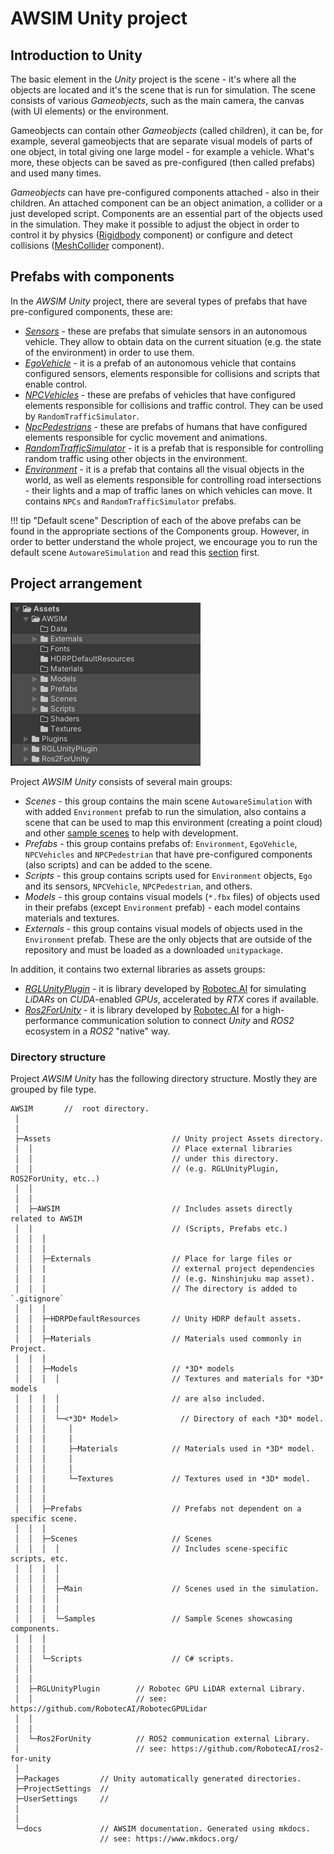 
# AWSIM Unity project
## Introduction to Unity
The basic element in the *Unity* project is the scene - it's where all the objects are located and it's the scene that is run for simulation. The scene consists of various *Gameobjects*, such as the main camera, the canvas (with UI elements) or the environment.

Gameobjects can contain other *Gameobjects* (called children), it can be, for example, several gameobjects  that are separate visual models of parts of one object, in total giving one large model - for example a vehicle. What's more, these objects can be saved as pre-configured (then called prefabs) and used many times.

*Gameobjects* can have pre-configured components attached - also in their children. An attached component can be an object animation, a collider or a just developed script.
Components are an essential part of the objects used in the simulation. They make it possible to adjust the object in order to control it by physics ([Rigidbody](https://docs.unity3d.com/ScriptReference/Rigidbody.html) component) or configure and detect collisions ([MeshCollider](https://docs.unity3d.com/Manual/class-MeshCollider.html) component).


## Prefabs with components
In the *AWSIM Unity* project, there are several types of prefabs that have pre-configured components, these are:

- [*Sensors*](../Components/Sensors/VehicleStatus/) - these are prefabs that simulate sensors in an autonomous vehicle. They allow to obtain data on the current situation (e.g. the state of the environment) in order to use them.
- [*EgoVehicle*](../Components/EgoVehicle/) - it is a prefab of an autonomous vehicle that contains configured sensors, elements responsible for collisions and scripts that enable control.
- [*NPCVehicles*](../Components/NPCs/Vehicle/) - these are prefabs of vehicles that have configured elements responsible for collisions and traffic control. They can be used by `RandomTrafficSimulator`.
- [*NpcPedestrians*](../Components/NPCs/Pedestrian/) - these are prefabs of humans that have configured elements responsible for cyclic movement and animations.
- [*RandomTrafficSimulator*](../Components/Environment/TrafficSimulation/) - it is a prefab that is responsible for controlling random traffic using other objects in the environment.
- [*Environment*](../Components/Environment/Environment/) - it is a prefab that contains all the visual objects in the world, as well as elements responsible for controlling road intersections - their lights and a map of traffic lanes on which vehicles can move. It contains `NPCs` and `RandomTrafficSimulator` prefabs.

!!! tip "Default scene"
    Description of each of the above prefabs can be found in the appropriate sections of the Components group. However, in order to better understand the whole project, we encourage you to run the default scene `AutowareSimulation` and read this [section](../Components/Scene/) first.

## Project arrangement
![awsim_project](awsim_project.png)

Project *AWSIM Unity* consists of several main groups:

- *Scenes* - this group contains the main scene `AutowareSimulation` with with added `Environment` prefab to run the simulation, also contains a scene that can be used to map this environment (creating a point cloud) and other [sample scenes](../DefaultExistingScenes/) to help with development.
- *Prefabs* - this group contains prefabs of: `Environment`, `EgoVehicle`, `NPCVehicles` and `NPCPedestrian` that have pre-configured components (also scripts) and can be added to the scene.
- *Scripts* - this group contains scripts used for `Environment` objects, `Ego` and its sensors, `NPCVehicle`, `NPCPedestrian`, and others.
- *Models* - this group contains visual models (`*.fbx` files) of objects used in their prefabs (except `Environment` prefab) - each model contains materials and textures.
- *Externals* - this group contains visual models of objects used in the `Environment` prefab. These are the only objects that are outside of the repository and must be loaded as a downloaded `unitypackage`.

In addition, it contains two external libraries as assets groups:

- [*RGLUnityPlugin*](../ExternalLibraries/RGLUnityPlugin/) - it is library developed by [Robotec.AI](https://robotec.ai/) for simulating *LiDARs* on *CUDA*-enabled *GPUs*, accelerated by *RTX* cores if available.
- [*Ros2ForUnity*](../ExternalLibraries/Ros2Unity/) - it is library developed by [Robotec.AI](https://robotec.ai/) for a high-performance communication solution to connect *Unity* and *ROS2* ecosystem in a *ROS2* "native" way.

### Directory structure

Project *AWSIM Unity*  has the following directory structure. Mostly they are grouped by file type.


```
AWSIM       //  root directory.
 │
 │
 ├─Assets                           // Unity project Assets directory.
 │  │                               // Place external libraries
 │  │                               // under this directory.
 │  │                               // (e.g. RGLUnityPlugin, ROS2ForUnity, etc..)
 │  │
 │  │
 │  ├─AWSIM                         // Includes assets directly related to AWSIM
 │  |                               // (Scripts, Prefabs etc.)
 │  │  │
 │  │  │
 │  │  ├─Externals                  // Place for large files or
 │  │  |                            // external project dependencies
 │  │  |                            // (e.g. Ninshinjuku map asset).
 │  │  │                            // The directory is added to `.gitignore`
 │  │  │
 │  │  ├─HDRPDefaultResources       // Unity HDRP default assets.
 │  │  │
 │  │  ├─Materials                  // Materials used commonly in Project.
 │  │  │
 │  │  ├─Models                     // *3D* models
 │  │  │  │                         // Textures and materials for *3D* models
 │  │  │  │                         // are also included.
 │  │  │  │
 │  │  │  └─<*3D* Model>              // Directory of each *3D* model.
 │  │  │     │
 │  │  │     │
 │  │  │     ├─Materials            // Materials used in *3D* model.
 │  │  │     │
 │  │  │     │
 │  │  │     └─Textures             // Textures used in *3D* model.
 │  │  │
 │  │  │
 │  │  ├─Prefabs                    // Prefabs not dependent on a specific scene.
 │  │  │
 │  │  ├─Scenes                     // Scenes
 │  │  │  │                         // Includes scene-specific scripts, etc.
 │  │  │  │
 │  │  │  │
 │  │  │  ├─Main                    // Scenes used in the simulation.
 │  │  │  │
 │  │  │  │
 │  │  │  └─Samples                 // Sample Scenes showcasing components.
 │  │  │
 │  │  │
 │  │  └─Scripts                    // C# scripts.
 │  │
 │  │
 │  ├─RGLUnityPlugin        // Robotec GPU LiDAR external Library.
 │  │                       // see: https://github.com/RobotecAI/RobotecGPULidar
 │  │
 │  │
 │  └─Ros2ForUnity          // ROS2 communication external Library.
 │                          // see: https://github.com/RobotecAI/ros2-for-unity
 │
 ├─Packages         // Unity automatically generated directories.
 ├─ProjectSettings  //
 ├─UserSettings     //
 │
 │
 └─docs             // AWSIM documentation. Generated using mkdocs.
                    // see: https://www.mkdocs.org/

```


